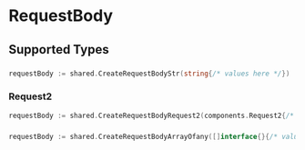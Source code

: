 # RequestBody


## Supported Types

### 

```go
requestBody := shared.CreateRequestBodyStr(string{/* values here */})
```

### Request2

```go
requestBody := shared.CreateRequestBodyRequest2(components.Request2{/* values here */})
```

### 

```go
requestBody := shared.CreateRequestBodyArrayOfany([]interface{}{/* values here */})
```

